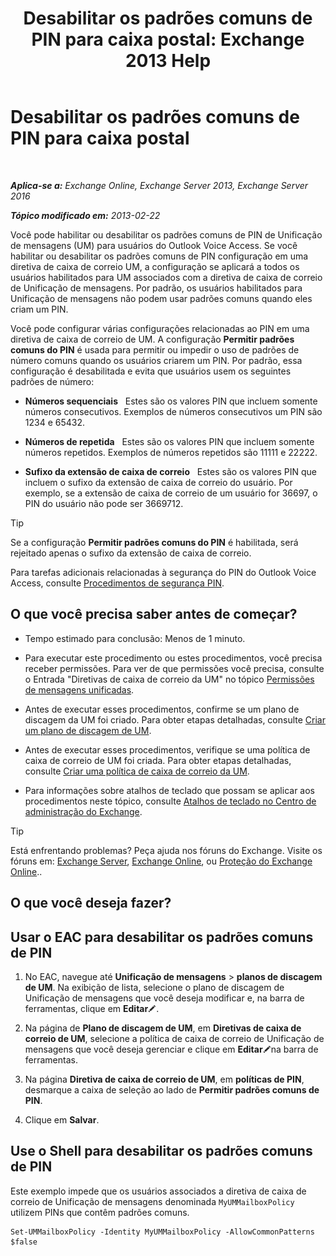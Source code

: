 ﻿---
title: 'Desabilitar os padrões comuns de PIN para caixa postal: Exchange 2013 Help'
TOCTitle: Desabilitar os padrões comuns de PIN para caixa postal
ms:assetid: eecc40ae-fac7-41e4-a1e1-16330f4462a3
ms:mtpsurl: https://technet.microsoft.com/pt-br/library/Bb125160(v=EXCHG.150)
ms:contentKeyID: 50556311
ms.date: 05/22/2018
mtps_version: v=EXCHG.150
ms.translationtype: MT
---

# Desabilitar os padrões comuns de PIN para caixa postal

 

_**Aplica-se a:** Exchange Online, Exchange Server 2013, Exchange Server 2016_

_**Tópico modificado em:** 2013-02-22_

Você pode habilitar ou desabilitar os padrões comuns de PIN de Unificação de mensagens (UM) para usuários do Outlook Voice Access. Se você habilitar ou desabilitar os padrões comuns de PIN configuração em uma diretiva de caixa de correio UM, a configuração se aplicará a todos os usuários habilitados para UM associados com a diretiva de caixa de correio de Unificação de mensagens. Por padrão, os usuários habilitados para Unificação de mensagens não podem usar padrões comuns quando eles criam um PIN.

Você pode configurar várias configurações relacionadas ao PIN em uma diretiva de caixa de correio de UM. A configuração **Permitir padrões comuns do PIN** é usada para permitir ou impedir o uso de padrões de número comuns quando os usuários criarem um PIN. Por padrão, essa configuração é desabilitada e evita que usuários usem os seguintes padrões de número:

  - **Números sequenciais**   Estes são os valores PIN que incluem somente números consecutivos. Exemplos de números consecutivos um PIN são 1234 e 65432.

  - **Números de repetida**   Estes são os valores PIN que incluem somente números repetidos. Exemplos de números repetidos são 11111 e 22222.

  - **Sufixo da extensão de caixa de correio**   Estes são os valores PIN que incluem o sufixo da extensão de caixa de correio do usuário. Por exemplo, se a extensão de caixa de correio de um usuário for 36697, o PIN do usuário não pode ser 3669712.


> [!TIP]
> Se a configuração <STRONG>Permitir padrões comuns do PIN</STRONG> é habilitada, será rejeitado apenas o sufixo da extensão de caixa de correio.



Para tarefas adicionais relacionadas à segurança do PIN do Outlook Voice Access, consulte [Procedimentos de segurança PIN](pin-security-procedures-exchange-2013-help.md).

## O que você precisa saber antes de começar?

  - Tempo estimado para conclusão: Menos de 1 minuto.

  - Para executar este procedimento ou estes procedimentos, você precisa receber permissões. Para ver de que permissões você precisa, consulte o Entrada "Diretivas de caixa de correio da UM" no tópico [Permissões de mensagens unificadas](unified-messaging-permissions-exchange-2013-help.md).

  - Antes de executar esses procedimentos, confirme se um plano de discagem da UM foi criado. Para obter etapas detalhadas, consulte [Criar um plano de discagem de UM](create-a-um-dial-plan-exchange-2013-help.md).

  - Antes de executar esses procedimentos, verifique se uma política de caixa de correio de UM foi criada. Para obter etapas detalhadas, consulte [Criar uma política de caixa de correio da UM](create-a-um-mailbox-policy-exchange-2013-help.md).

  - Para informações sobre atalhos de teclado que possam se aplicar aos procedimentos neste tópico, consulte [Atalhos de teclado no Centro de administração do Exchange](keyboard-shortcuts-in-the-exchange-admin-center-exchange-online-protection-help.md).


> [!TIP]
> Está enfrentando problemas? Peça ajuda nos fóruns do Exchange. Visite os fóruns em: <A href="https://go.microsoft.com/fwlink/p/?linkid=60612">Exchange Server</A>, <A href="https://go.microsoft.com/fwlink/p/?linkid=267542">Exchange Online</A>, ou <A href="https://go.microsoft.com/fwlink/p/?linkid=285351">Proteção do Exchange Online</A>..



## O que você deseja fazer?

## Usar o EAC para desabilitar os padrões comuns de PIN

1.  No EAC, navegue até **Unificação de mensagens** \> **planos de discagem de UM**. Na exibição de lista, selecione o plano de discagem de Unificação de mensagens que você deseja modificar e, na barra de ferramentas, clique em **Editar**![Ícone de edição](images/JJ218640.6f53ccb2-1f13-4c02-bea0-30690e6ea71d(EXCHG.150).gif "Ícone de edição").

2.  Na página de **Plano de discagem de UM**, em **Diretivas de caixa de correio de UM**, selecione a política de caixa de correio de Unificação de mensagens que você deseja gerenciar e clique em **Editar**![Ícone de edição](images/JJ218640.6f53ccb2-1f13-4c02-bea0-30690e6ea71d(EXCHG.150).gif "Ícone de edição")na barra de ferramentas.

3.  Na página **Diretiva de caixa de correio de UM**, em **políticas de PIN**, desmarque a caixa de seleção ao lado de **Permitir padrões comuns de PIN**.

4.  Clique em **Salvar**.

## Use o Shell para desabilitar os padrões comuns de PIN

Este exemplo impede que os usuários associados a diretiva de caixa de correio de Unificação de mensagens denominada `MyUMMailboxPolicy` utilizem PINs que contêm padrões comuns.

    Set-UMMailboxPolicy -Identity MyUMMailboxPolicy -AllowCommonPatterns $false

